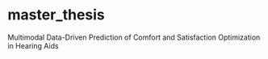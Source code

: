 # master_thesis
Multimodal Data-Driven Prediction of Comfort  and Satisfaction Optimization in Hearing Aids 
